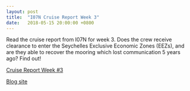 ```yaml
---
layout: post
title:  "I07N Cruise Report Week 3"
date:   2018-05-15 20:00:00 +0800
---
```

<style>
img + em {
 text-align: justify;
 display: block;
 padding-left: 2em;
 padding-right: 2em;
}
</style>
Read the cruise report from I07N for week 3. Does the crew receive clearance to enter the Seychelles Exclusive Economic Zones (EEZs), and are they able to recover the mooring which lost communication 5 years ago? Find out!   

[Cruise Report Week #3](https://usgoship.ucsd.edu/files/reports/2018_i07n/Week3_13may2018.pdf)

[Blog site](http://i07n.wordpress.com/blog/)

<!--more-->
